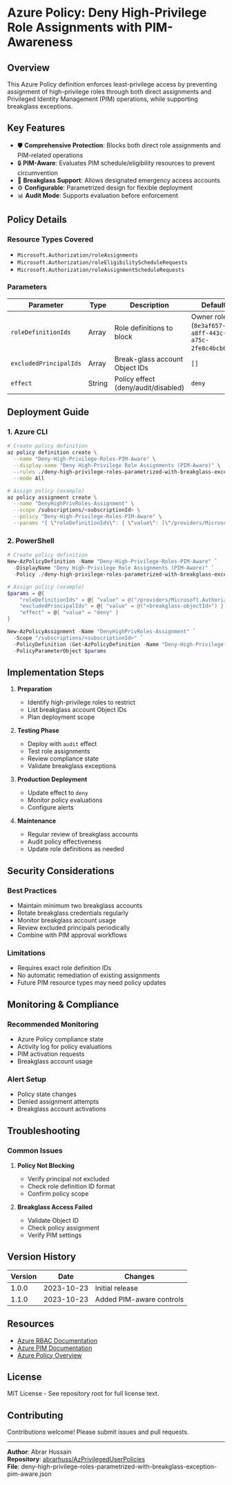 # Azure Policy: Deny High-Privilege Role Assignments with PIM-Awareness

## Overview

This Azure Policy definition enforces least-privilege access by preventing assignment of high-privilege roles through both direct assignments and Privileged Identity Management (PIM) operations, while supporting breakglass exceptions.

## Key Features

- 🛡️ **Comprehensive Protection**: Blocks both direct role assignments and PIM-related operations
- 🔒 **PIM-Aware**: Evaluates PIM schedule/eligibility resources to prevent circumvention
- 🚨 **Breakglass Support**: Allows designated emergency access accounts
- ⚙️ **Configurable**: Parametrized design for flexible deployment
- 📊 **Audit Mode**: Supports evaluation before enforcement

## Policy Details

### Resource Types Covered
- `Microsoft.Authorization/roleAssignments`
- `Microsoft.Authorization/roleEligibilityScheduleRequests`
- `Microsoft.Authorization/roleAssignmentScheduleRequests`

### Parameters

| Parameter | Type | Description | Default |
|-----------|------|-------------|----------|
| `roleDefinitionIds` | Array | Role definitions to block | Owner role (`8e3af657-a8ff-443c-a75c-2fe8c4bcb635`) |
| `excludedPrincipalIds` | Array | Break-glass account Object IDs | `[]` |
| `effect` | String | Policy effect (deny/audit/disabled) | `deny` |

## Deployment Guide

### 1. Azure CLI

```bash
# Create policy definition
az policy definition create \
  --name "Deny-High-Privilege-Roles-PIM-Aware" \
  --display-name "Deny High-Privilege Role Assignments (PIM-Aware)" \
  --rules ./deny-high-privilege-roles-parametrized-with-breakglass-exception-pim-aware.json \
  --mode All

# Assign policy (example)
az policy assignment create \
  --name "DenyHighPrivRoles-Assignment" \
  --scope /subscriptions/<subscriptionId> \
  --policy "Deny-High-Privilege-Roles-PIM-Aware" \
  --params "{ \"roleDefinitionIds\": { \"value\": [\"/providers/Microsoft.Authorization/roleDefinitions/8e3af657-a8ff-443c-a75c-2fe8c4bcb635\"] }, \"excludedPrincipalIds\": { \"value\": [\"<breakglass-objectId>\"] }, \"effect\": { \"value\": \"deny\" } }"
```

### 2. PowerShell

```powershell
# Create policy definition
New-AzPolicyDefinition -Name "Deny-High-Privilege-Roles-PIM-Aware" `
  -DisplayName "Deny High-Privilege Role Assignments (PIM-Aware)" `
  -Policy ./deny-high-privilege-roles-parametrized-with-breakglass-exception-pim-aware.json

# Assign policy (example)
$params = @{
    "roleDefinitionIds" = @{ "value" = @("/providers/Microsoft.Authorization/roleDefinitions/8e3af657-a8ff-443c-a75c-2fe8c4bcb635") }
    "excludedPrincipalIds" = @{ "value" = @("<breakglass-objectId>") }
    "effect" = @{ "value" = "deny" }
}

New-AzPolicyAssignment -Name "DenyHighPrivRoles-Assignment" `
  -Scope "/subscriptions/<subscriptionId>" `
  -PolicyDefinition (Get-AzPolicyDefinition -Name "Deny-High-Privilege-Roles-PIM-Aware") `
  -PolicyParameterObject $params
```

## Implementation Steps

1. **Preparation**
   - Identify high-privilege roles to restrict
   - List breakglass account Object IDs
   - Plan deployment scope

2. **Testing Phase**
   - Deploy with `audit` effect
   - Test role assignments
   - Review compliance state
   - Validate breakglass exceptions

3. **Production Deployment**
   - Update effect to `deny`
   - Monitor policy evaluations
   - Configure alerts

4. **Maintenance**
   - Regular review of breakglass accounts
   - Audit policy effectiveness
   - Update role definitions as needed

## Security Considerations

### Best Practices
- Maintain minimum two breakglass accounts
- Rotate breakglass credentials regularly
- Monitor breakglass account usage
- Review excluded principals periodically
- Combine with PIM approval workflows

### Limitations
- Requires exact role definition IDs
- No automatic remediation of existing assignments
- Future PIM resource types may need policy updates

## Monitoring & Compliance

### Recommended Monitoring
- Azure Policy compliance state
- Activity log for policy evaluations
- PIM activation requests
- Breakglass account usage

### Alert Setup
- Policy state changes
- Denied assignment attempts
- Breakglass account activations

## Troubleshooting

### Common Issues
1. **Policy Not Blocking**
   - Verify principal not excluded
   - Check role definition ID format
   - Confirm policy scope

2. **Breakglass Access Failed**
   - Validate Object ID
   - Check policy assignment
   - Verify PIM settings

## Version History

| Version | Date | Changes |
|---------|------|---------|
| 1.0.0 | 2023-10-23 | Initial release |
| 1.1.0 | 2023-10-23 | Added PIM-aware controls |

## Resources

- [Azure RBAC Documentation](https://learn.microsoft.com/azure/role-based-access-control/overview)
- [Azure PIM Documentation](https://learn.microsoft.com/azure/active-directory/privileged-identity-management/pim-configure)
- [Azure Policy Overview](https://learn.microsoft.com/azure/governance/policy/overview)

## License

MIT License - See repository root for full license text.

## Contributing

Contributions welcome! Please submit issues and pull requests.

---

**Author**: Abrar Hussain  
**Repository**: [abrarhuss/AzPrivilegedUserPolicies](https://github.com/abrarhuss/AzPrivilegedUserPolicies)  
**File**: deny-high-privilege-roles-parametrized-with-breakglass-exception-pim-aware.json
